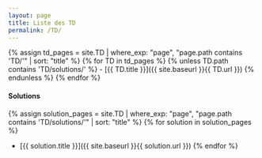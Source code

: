 ```yaml
---
layout: page
title: Liste des TD
permalink: /TD/
---
```


{% assign td_pages = site.TD | where_exp: "page", "page.path contains 'TD/'" | sort: "title" %}
{% for TD in td_pages %}
  {% unless TD.path contains 'TD/solutions/' %}
    - [{{ TD.title }}]({{ site.baseurl }}{{ TD.url }})
  {% endunless %}
{% endfor %}

#### Solutions

{% assign solution_pages = site.TD | where_exp: "page", "page.path contains 'TD/solutions/'" | sort: "title" %}
{% for solution in solution_pages %}
  - [{{ solution.title }}]({{ site.baseurl }}{{ solution.url }})
{% endfor %}

